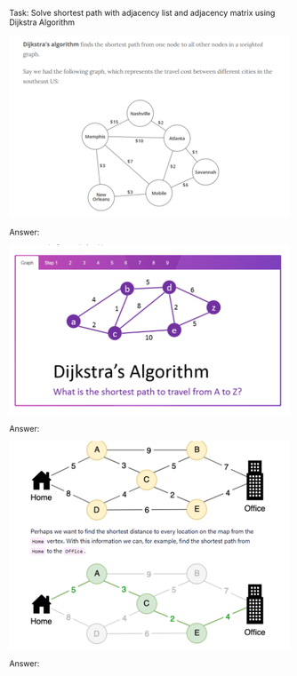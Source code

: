 Task: Solve shortest path with adjacency list and adjacency matrix using Dijkstra Algorithm

![Task-1](./images/shortest_path_1.png)

Answer: 

![Task-2](./images/shortest_path_2.png)

Answer: 

![Task-3](./images/shortest_path_3.png)

Answer: 